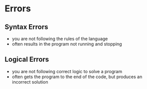 # Errors

## Syntax Errors

- you are not following the rules of the language
- often results in the program not running and stopping

## Logical Errors

- you are not following correct logic to solve a program
- often gets the program to the end of the code, but produces an incorrect solution

